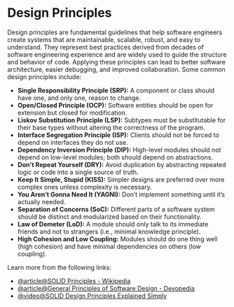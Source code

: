 
# Design Principles

Design principles are fundamental guidelines that help software engineers create systems that are maintainable, scalable, robust, and easy to understand. They represent best practices derived from decades of software engineering experience and are widely used to guide the structure and behavior of code. Applying these principles can lead to better software architecture, easier debugging, and improved collaboration. Some common design principles include:

* **Single Responsibility Principle (SRP):** A component or class should have one, and only one, reason to change.
* **Open/Closed Principle (OCP):** Software entities should be open for extension but closed for modification.
* **Liskov Substitution Principle (LSP):** Subtypes must be substitutable for their base types without altering the correctness of the program.
* **Interface Segregation Principle (ISP):** Clients should not be forced to depend on interfaces they do not use.
* **Dependency Inversion Principle (DIP):** High-level modules should not depend on low-level modules; both should depend on abstractions.
* **Don't Repeat Yourself (DRY):** Avoid duplication by abstracting repeated logic or code into a single source of truth.
* **Keep It Simple, Stupid (KISS):** Simpler designs are preferred over more complex ones unless complexity is necessary.
* **You Aren’t Gonna Need It (YAGNI):** Don’t implement something until it’s actually needed.
* **Separation of Concerns (SoC):** Different parts of a software system should be distinct and modularized based on their functionality.
* **Law of Demeter (LoD):** A module should only talk to its immediate friends and not to strangers (i.e., minimal knowledge principle).
* **High Cohesion and Low Coupling:** Modules should do one thing well (high cohesion) and have minimal dependencies on others (low coupling).

Learn more from the following links:

* [@article@SOLID Principles - Wikipedia](https://en.wikipedia.org/wiki/SOLID)
* [@article@General Principles of Software Design - Devopedia](https://devopedia.org/solid-design-principles)
* [@video@SOLID Design Principles Explained Simply](https://www.youtube.com/watch?v=rtmFCcjEgEw)
